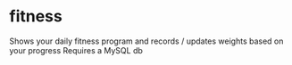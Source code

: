 # fitness
Shows your daily fitness program and records / updates weights based on your progress
Requires a MySQL db

